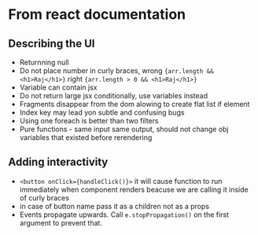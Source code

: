 # From react documentation

## Describing the UI
- Returnning null
- Do not place number in curly braces, wrong ``{arr.length && <h1>Raj</h1>}`` right ``{arr.length > 0 && <h1>Raj</h1>}``
- Variable can contain jsx
- Do not return large jsx conditionally, use variables instead
- Fragments disappear from the dom alowing to create flat list if element
- Index key may lead yon subtle and confusing bugs
- Using one foreach is better than two filters 
- Pure functions - same input same output, should not change obj variables that existed before rerendering

## Adding interactivity

- ```<button onClick={handleClick()}>``` it will cause function to run immediately when component renders beacuse we are calling it inside of curly braces
- in case of button name pass it as a children not as a props
- Events propagate upwards. Call ```e.stopPropagation()``` on the first argument to prevent that.

